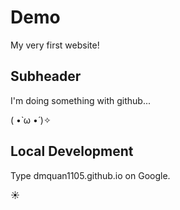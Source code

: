 # Demo 

My very first website!

## Subheader  

I'm doing something with github...

( •̀ ω •́ )✧

## Local Development

Type dmquan1105.github.io on Google.

☀️